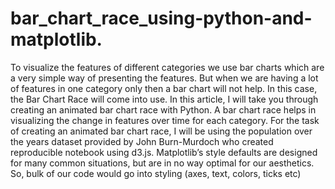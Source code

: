 # bar_chart_race_using-python-and-matplotlib.
To visualize the features of different categories we use bar charts which are a very simple way of presenting the features. But when we are having a lot of features in one category only then a bar chart will not help. In this case, the Bar Chart Race will come into use. In this article, I will take you through creating an animated bar chart race with Python. A bar chart race helps in visualizing the change in features over time for each category.
For the task of creating an animated bar chart race, I will be using the population over the years dataset provided by John Burn-Murdoch who created reproducible notebook using d3.js.
Matplotlib’s style defaults are designed for many common situations, but are in no way optimal for our aesthetics. So, bulk of our code would go into styling (axes, text, colors, ticks etc)
